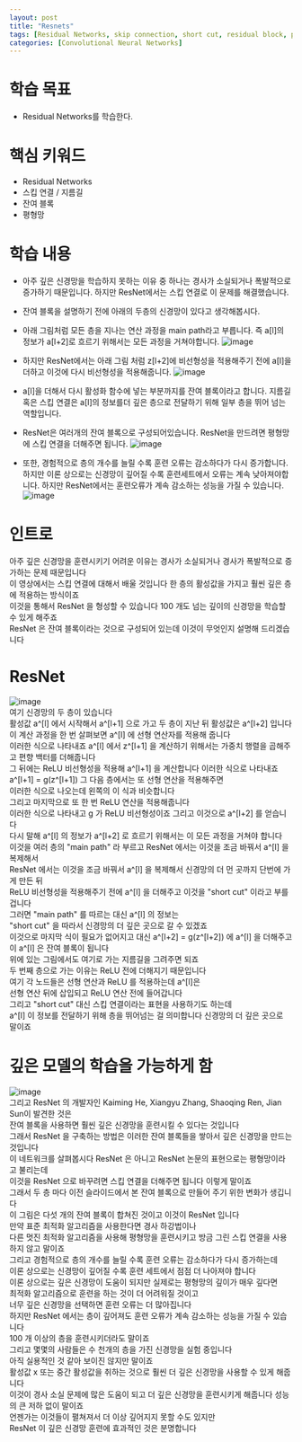 ```yaml
---
layout: post
title: "Resnets"
tags: [Residual Networks, skip connection, short cut, residual block, plain network]
categories: [Convolutional Neural Networks]
---
```


# 학습 목표
- Residual Networks를 학습한다.

# 핵심 키워드
- Residual Networks
- 스킵 연결 / 지름길
- 잔여 블록
- 평형망

# 학습 내용
- 아주 깊은 신경망을 학습하지 못하는 이유 중 하나는 경사가 소실되거나 폭발적으로 증가하기 때문입니다. 하지만 ResNet에서는 스킵 연결로 이 문제를 해결했습니다.
- 잔여 블록을 설명하기 전에 아래의 두층의 신경망이 있다고 생각해봅시다.
- 아래 그림처럼 모든 층을 지나는 연산 과정을 main path라고 부릅니다. 즉 a[l]의 정보가 a[l+2]로 흐르기 위해서는 모든 과정을 거쳐야합니다.
![image](https://user-images.githubusercontent.com/50114210/71479349-5e61c700-2837-11ea-82ff-cc28067ed635.png)         

- 하지만 ResNet에서는 아래 그림 처럼 z[l+2]에 비선형성을 적용해주기 전에 a[l]을 더하고 이것에 다시 비선형성을 적용해줍니다.
![image](https://user-images.githubusercontent.com/50114210/71479370-79ccd200-2837-11ea-98f1-c0431e1f29c7.png)         

- a[l]을 더해서 다시 활성화 함수에 넣는 부분까지를 잔여 블록이라고 합니다. 지름길 혹은 스킵 연결은 a[l]의 정보를더 깊은 층으로 전달하기 위해 일부 층을 뛰어 넘는 역할입니다.
- ResNet은 여러개의 잔여 블록으로 구성되어있습니다. ResNet을 만드려면 평형망에 스킵 연결을 더해주면 됩니다.
![image](https://user-images.githubusercontent.com/50114210/71479407-a08b0880-2837-11ea-94d7-dcb4bef4457b.png)       

- 또한, 경험적으로 층의 개수를 늘릴 수록 훈련 오류는 감소하다가 다시 증가합니다. 하지만 이론 상으로는 신경망이 깊어질 수록 훈련세트에서 오류는 계속 낮아져야합니다. 하지만 ResNet에서는 훈련오류가 계속 감소하는 성능을 가질 수 있습니다.
![image](https://user-images.githubusercontent.com/50114210/71479448-cf08e380-2837-11ea-8190-e23d4b965254.png)        

# 인트로
아주 깊은 신경망을 훈련시키기 어려운 이유는 경사가 소실되거나 경사가 폭발적으로 증가하는 문제 때문입니다       
이 영상에서는 스킵 연결에 대해서 배울 것입니다 한 층의 활성값을 가지고 훨씬 깊은 층에 적용하는 방식이죠       
이것을 통해서 ResNet 을 형성할 수 있습니다 100 개도 넘는 깊이의 신경망을 학습할 수 있게 해주죠       
ResNet 은 잔여 블록이라는 것으로 구성되어 있는데 이것이 무엇인지 설명해 드리겠습니다       

# ResNet
![image](https://user-images.githubusercontent.com/50114210/71479676-c369ec80-2838-11ea-8c25-18f3b7291033.png)                       
여기 신경망의 두 층이 있습니다              
활성값 a^[l] 에서 시작해서 a^[l+1] 으로 가고 두 층이 지난 뒤 활성값은 a^[l+2] 입니다             
이 계산 과정을 한 번 살펴보면 a^[l] 에 선형 연산자를 적용해 줍니다             
이러한 식으로 나타내죠 a^[l] 에서 z^[l+1] 을 계산하기 위해서는 가중치 행렬을 곱해주고 편향 백터를 더해줍니다             
그 뒤에는 ReLU 비선형성을 적용해 a^[l+1] 을 계산합니다 이러한 식으로 나타내죠             
a^[l+1] = g(z^[l+1]) 그 다음 층에서는 또 선형 연산을 적용해주면              
이러한 식으로 나오는데 왼쪽의 이 식과 비슷합니다             
그리고 마지막으로 또 한 번 ReLU 연산을 적용해줍니다             
이러한 식으로 나타내고 g 가 ReLU 비선형성이죠 그리고 이것으로 a^[l+2] 를 얻습니다             
다시 말해 a^[l] 의 정보가 a^[l+2] 로 흐르기 위해서는 이 모든 과정을 거쳐야 합니다             
이것을 여러 층의 "main path" 라 부르고 ResNet 에서는 이것을 조금 바꿔서 a^[l] 을 복제해서             
ResNet 에서는 이것을 조금 바꿔서 a^[l] 을 복제해서 신경망의 더 먼 곳까지 단번에 가게 만든 뒤             
ReLU 비선형성을 적용해주기 전에 a^[l] 을 더해주고 이것을 "short cut" 이라고 부를 겁니다             
그러면 "main path" 를 따르는 대신 a^[l] 의 정보는              
"short cut" 을 따라서 신경망의 더 깊은 곳으로 갈 수 있겠죠             
이것으로 마지막 식이 필요가 없어지고 대신 a^[l+2] = g(z^[l+2]) 에 a^[l] 을 더해주고              
이 a^[l] 은 잔여 블록이 됩니다             
위에 있는 그림에서도 여기로 가는 지름길을 그려주면 되죠             
두 번째 층으로 가는 이유는 ReLU 전에 더해지기 때문입니다             
여기 각 노드들은 선형 연산과 ReLU 를 적용하는데 a^[l]은              
선형 연산 뒤에 삽입되고 ReLU 연산 전에 들어갑니다             
그리고 "short cut" 대신 스킵 연결이라는 표현을 사용하기도 하는데             
a^[l] 이 정보를 전달하기 위해 층을 뛰어넘는 걸 의미합니다 신경망의 더 깊은 곳으로 말이죠             

# 깊은 모델의 학습을 가능하게 함
![image](https://user-images.githubusercontent.com/50114210/71479679-cc5abe00-2838-11ea-996f-242284c91b67.png)                      
그리고 ResNet 의 개발자인 Kaiming He, Xiangyu Zhang, Shaoqing Ren, Jian Sun이 발견한 것은             
잔여 블록을 사용하면 훨씬 깊은 신경망을 훈련시킬 수 있다는 것입니다             
그래서 ResNet 을 구축하는 방법은 이러한 잔여 블록들을 쌓아서 깊은 신경망을 만드는 것입니다             
이 네트워크를 살펴봅시다 ResNet 은 아니고 ResNet 논문의 표현으로는 평형망이라고 불리는데             
이것을 ResNet 으로 바꾸려면 스킵 연결을 더해주면 됩니다 이렇게 말이죠              
그래서 두 층 마다 이전 슬라이드에서 본 잔여 블록으로 만들어 주기 위한 변화가 생깁니다             
이 그림은 다섯 개의 잔여 블록이 합쳐진 것이고 이것이 ResNet 입니다             
만약 표준 최적화 알고리즘을 사용한다면 경사 하강법이나              
다른 멋진 최적화 알고리즘을 사용해 평형망을 훈련시키고 방금 그린 스킵 연결을 사용하지 않고 말이죠             
그리고 경험적으로 층의 개수를 늘릴 수록 훈련 오류는 감소하다가 다시 증가하는데             
이론 상으로는 신경망이 깊어질 수록 훈련 세트에서 점점 더 나아져야 합니다             
이론 상으로는 깊은 신경망이 도움이 되지만 실제로는 평형망의 깊이가 매우 깊다면             
최적화 알고리즘으로 훈련을 하는 것이 더 어려워질 것이고             
너무 깊은 신경망을 선택하면 훈련 오류는 더 많아집니다             
하지만 ResNet 에서는 층이 깊어져도 훈련 오류가 계속 감소하는 성능을 가질 수 있습니다             
100 개 이상의 층을 훈련시키더라도 말이죠             
그리고 몇몇의 사람들은 수 천개의 층을 가진 신경망을 실험 중입니다              
아직 실용적인 것 같아 보이진 않지만 말이죠             
활성값 x 또는 중간 활성값을 취하는 것으로 훨씬 더 깊은 신경망을 사용할 수 있게 해줍니다             
이것이 경사 소실 문제에 많은 도움이 되고 더 깊은 신경망을 훈련시키게 해줍니다 성능의 큰 저하 없이 말이죠             
언젠가는 이것들이 펼쳐져서 더 이상 깊어지지 못할 수도 있지만              
ResNet 이 깊은 신경망 훈련에 효과적인 것은 분명합니다             
